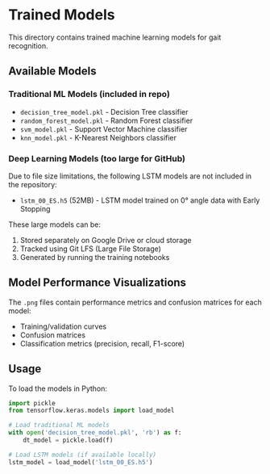 # Trained Models

This directory contains trained machine learning models for gait recognition.

## Available Models

### Traditional ML Models (included in repo)
- `decision_tree_model.pkl` - Decision Tree classifier
- `random_forest_model.pkl` - Random Forest classifier  
- `svm_model.pkl` - Support Vector Machine classifier
- `knn_model.pkl` - K-Nearest Neighbors classifier

### Deep Learning Models (too large for GitHub)
Due to file size limitations, the following LSTM models are not included in the repository:
- `lstm_00_ES.h5` (52MB) - LSTM model trained on 0° angle data with Early Stopping

These large models can be:
1. Stored separately on Google Drive or cloud storage
2. Tracked using Git LFS (Large File Storage)
3. Generated by running the training notebooks

## Model Performance Visualizations
The `.png` files contain performance metrics and confusion matrices for each model:
- Training/validation curves
- Confusion matrices
- Classification metrics (precision, recall, F1-score)

## Usage
To load the models in Python:

```python
import pickle
from tensorflow.keras.models import load_model

# Load traditional ML models
with open('decision_tree_model.pkl', 'rb') as f:
    dt_model = pickle.load(f)

# Load LSTM models (if available locally)
lstm_model = load_model('lstm_00_ES.h5')
```